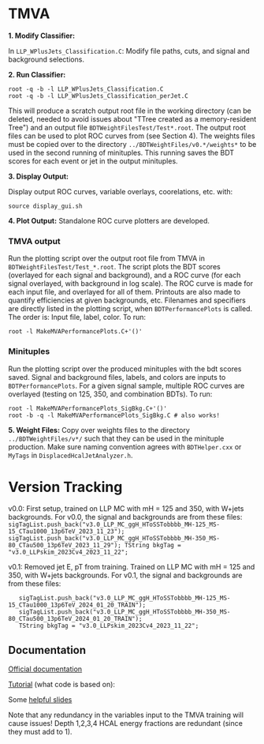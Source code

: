 # TMVA

**1. Modify Classifier:**

In `LLP_WPlusJets_Classification.C`: Modify file paths, cuts, and signal and background selections.

**2. Run Classifier:**

```
root -q -b -l LLP_WPlusJets_Classification.C
root -q -b -l LLP_WPlusJets_Classification_perJet.C
```
This will produce a scratch output root file in the working directory (can be deleted, needed to avoid issues about "TTree created as a memory-resident Tree") and an output file `BDTWeightFilesTest/Test*.root`. The output root files can be used to plot ROC curves from (see Section 4). The weights files must be copied over to the directory `../BDTWeightFiles/v0.*/weights*` to be used in the second running of minituples. This running saves the BDT scores for each event or jet in the output minituples.

**3. Display Output:**

Display output ROC curves, variable overlays, coorelations, etc. with:
```
source display_gui.sh
```

**4. Plot Output:**
Standalone ROC curve plotters are developed.

### TMVA output
Run the plotting script over the output root file from TMVA in `BDTWeightFilesTest/Test_*.root`. The script plots the BDT scores (overlayed for each signal and background), and a ROC curve (for each signal overlayed, with background in log scale). The ROC curve is made for each input file, and overlayed for all of them. Printouts are also made to quantify efficiencies at given backgrounds, etc. Filenames and specifiers are directly listed in the plotting script, when `BDTPerformancePlots` is called. The order is: Input file, label, color. To run:
```
root -l MakeMVAPerformancePlots.C+'()'
```

### Minituples
Run the plotting script over the produced minituples with the bdt scores saved. Signal and background files, labels, and colors are inputs to `BDTPerformancePlots`. For a given signal sample, multiple ROC curves are overlayed (testing on 125, 350, and combination BDTs). To run:
```
root -l MakeMVAPerformancePlots_SigBkg.C+'()'
root -b -q -l MakeMVAPerformancePlots_SigBkg.C # also works! 
```

**5. Weight Files:**
Copy over weights files to the directory `../BDTWeightFiles/v*/` such that they can be used in the minituple production. Make sure naming convention agrees with `BDTHelper.cxx` or `MyTags` in `DisplacedHcalJetAnalyzer.h`.

# Version Tracking
v0.0: First setup, trained on LLP MC with mH = 125 and 350, with W+jets backgrounds. For v0.0, the signal and backgrounds are from these files:
``
   sigTagList.push_back("v3.0_LLP_MC_ggH_HToSSTobbbb_MH-125_MS-15_CTau1000_13p6TeV_2023_11_23");
   sigTagList.push_back("v3.0_LLP_MC_ggH_HToSSTobbbb_MH-350_MS-80_CTau500_13p6TeV_2023_11_29");
   TString bkgTag = "v3.0_LLPskim_2023Cv4_2023_11_22";
``

v0.1: Removed jet E, pT from training. Trained on LLP MC with mH = 125 and 350, with W+jets backgrounds. For v0.1, the signal and backgrounds are from these files:
```
   sigTagList.push_back("v3.0_LLP_MC_ggH_HToSSTobbbb_MH-125_MS-15_CTau1000_13p6TeV_2024_01_20_TRAIN");
   sigTagList.push_back("v3.0_LLP_MC_ggH_HToSSTobbbb_MH-350_MS-80_CTau500_13p6TeV_2024_01_20_TRAIN");
   TString bkgTag = "v3.0_LLPskim_2023Cv4_2023_11_22";
```

## Documentation
[Official documentation](https://root.cern.ch/download/doc/tmva/TMVAUsersGuide.pdf)

[Tutorial](https://twiki.cern.ch/twiki/bin/view/TMVA) (what code is based on): 

Some [helpful slides](https://agenda.infn.it/event/13733/contributions/20520/attachments/14642/16541/MVATutorial.pdf)

Note that any redundancy in the variables input to the TMVA training will cause issues! Depth 1,2,3,4 HCAL energy fractions are redundant (since they must add to 1).